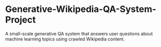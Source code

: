 # Generative-Wikipedia-QA-System-Project
A small-scale generative QA system that answers user questions about machine learning topics using crawled Wikipedia content.
